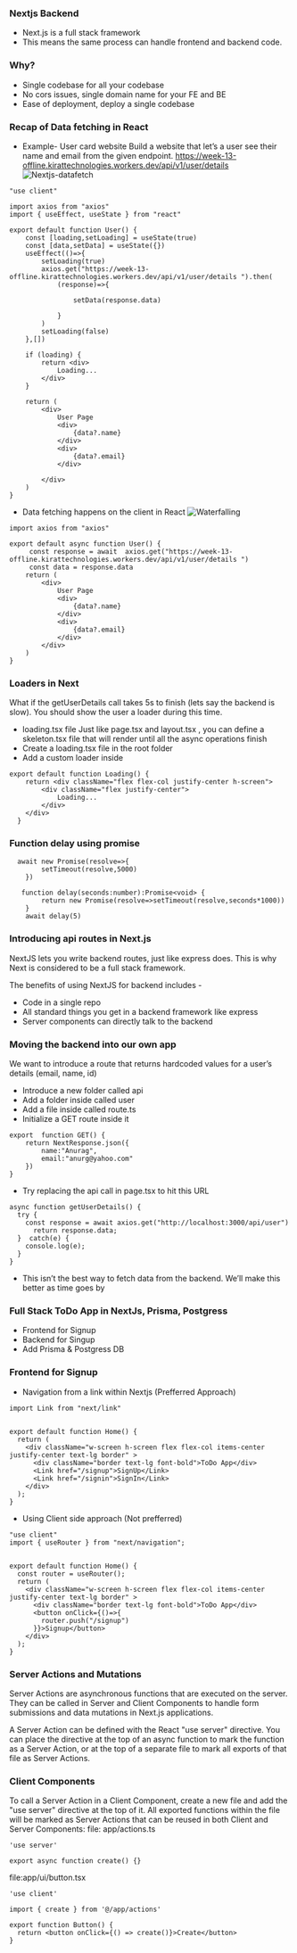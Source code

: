 ### Nextjs Backend
- Next.js is a full stack framework
- This means the same process can handle frontend and backend code.

### Why?
- Single codebase for all your codebase
- No cors issues, single domain name for your FE and BE
- Ease of deployment, deploy a single codebase

### Recap of Data fetching in React

- Example- User card website
Build a website that let’s a user see their name and email from the given endpoint.
https://week-13-offline.kirattechnologies.workers.dev/api/v1/user/details 
![Nextjs-datafetch](../../images/nextjs-datafetch.webp)

```
"use client"

import axios from "axios"
import { useEffect, useState } from "react"

export default function User() {
    const [loading,setLoading] = useState(true)
    const [data,setData] = useState({})
    useEffect(()=>{
        setLoading(true)
        axios.get("https://week-13-offline.kirattechnologies.workers.dev/api/v1/user/details ").then(
            (response)=>{
                
                setData(response.data)
                
            }
        )
        setLoading(false)
    },[])

    if (loading) {
        return <div>
            Loading...
        </div>
    }
  
    return (
        <div>
            User Page
            <div>
                {data?.name}     
            </div>
            <div> 
                {data?.email}
            </div>
            
        </div>
    )
}
```

- Data fetching happens on the client in React
![Waterfalling](../../images/waterfalling_react.webp)
```
import axios from "axios"

export default async function User() {
     const response = await  axios.get("https://week-13-offline.kirattechnologies.workers.dev/api/v1/user/details ")
     const data = response.data
    return (
        <div>
            User Page
            <div>
                {data?.name}     
            </div>
            <div> 
                {data?.email}
            </div>
        </div>
    )
}
```

### Loaders in Next
What if the getUserDetails call takes 5s to finish (lets say the backend is slow). You should show the user a loader during this time.

- loading.tsx file
Just like page.tsx and layout.tsx , you can define a skeleton.tsx file that will render until all the async operations finish
- Create a loading.tsx file in the root folder
- Add a custom loader inside

```
export default function Loading() {
    return <div className="flex flex-col justify-center h-screen">
        <div className="flex justify-center">
            Loading...
        </div>
    </div>
  }
```
### Function delay using promise
```
  await new Promise(resolve=>{
        setTimeout(resolve,5000)
    })
```
```
   function delay(seconds:number):Promise<void> {
        return new Promise(resolve=>setTimeout(resolve,seconds*1000))
    }
    await delay(5)
```

### Introducing api routes in Next.js

NextJS lets you write backend routes, just like express does.
This is why Next is considered to be a full stack framework.

The benefits of using NextJS for backend includes - 
- Code in a single repo
- All standard things you get in a backend framework like express
- Server components can directly talk to the backend
 
### Moving the backend into our own app

We want to introduce a route that returns hardcoded values for a user’s details (email, name, id)
- Introduce a new folder called api
- Add a folder inside called user
- Add a file inside called route.ts
- Initialize a GET route inside it
```
export  function GET() {
    return NextResponse.json({
        name:"Anurag",
        email:"anurg@yahoo.com"
    })
}
```

- Try replacing the api call in page.tsx to hit this URL
```
async function getUserDetails() {
  try {
    const response = await axios.get("http://localhost:3000/api/user")
	  return response.data;
  }  catch(e) {
    console.log(e);
  }
}
```
- This isn’t the best way to fetch data from the backend. We’ll make this better as time goes by

### Full Stack ToDo App in NextJs, Prisma, Postgress
- Frontend for Signup
- Backend for Singup
- Add Prisma & Postgress DB

### Frontend for Signup
- Navigation from a link within Nextjs (Prefferred Approach)
```
import Link from "next/link"


export default function Home() {
  return (
    <div className="w-screen h-screen flex flex-col items-center justify-center text-lg border" >
      <div className="border text-lg font-bold">ToDo App</div>
      <Link href="/signup">SignUp</Link>
      <Link href="/signin">SignIn</Link>
    </div>
  );
}

```
- Using Client side approach (Not prefferred) 
```
"use client"
import { useRouter } from "next/navigation";


export default function Home() {
  const router = useRouter();
  return (
    <div className="w-screen h-screen flex flex-col items-center justify-center text-lg border" >
      <div className="border text-lg font-bold">ToDo App</div>
      <button onClick={()=>{
        router.push("/signup")
      }}>Signup</button>
    </div>
  );
}
```

### Server Actions and Mutations
Server Actions are asynchronous functions that are executed on the server. They can be called in Server and Client Components to handle form submissions and data mutations in Next.js applications.

A Server Action can be defined with the React "use server" directive. You can place the directive at the top of an async function to mark the function as a Server Action, or at the top of a separate file to mark all exports of that file as Server Actions.

### Client Components
To call a Server Action in a Client Component, create a new file and add the "use server" directive at the top of it. All exported functions within the file will be marked as Server Actions that can be reused in both Client and Server Components:
file: app/actions.ts
```
'use server'
 
export async function create() {}
```

file:app/ui/button.tsx
```
'use client'
 
import { create } from '@/app/actions'
 
export function Button() {
  return <button onClick={() => create()}>Create</button>
}
```